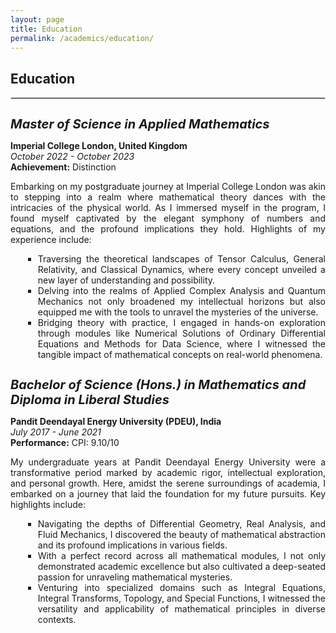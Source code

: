 ```yaml
---
layout: page
title: Education
permalink: /academics/education/
---
```



<div>
  
  <strong><h2>Education</h2></strong>
  
  <hr style="border: 1px solid #ddd;">
  <div style="margin-bottom: 20px;">
    <h3 style="font-size: 20px;   font-style: italic; margin-bottom: 10px;">Master of Science in Applied Mathematics</h3>
    <p><strong>Imperial College London, United Kingdom</strong><br>
    <em>October 2022 - October 2023</em><br>
    <strong>Achievement:</strong> Distinction</p>
    <div style="text-align: justify;"> 
    Embarking on my postgraduate journey at Imperial College London was akin to stepping into a realm where mathematical theory dances with the intricacies of the physical world. As I immersed myself in the program, I found myself captivated by the elegant symphony of numbers and equations, and the profound implications they hold. Highlights of my experience include:
    </div>
    <ul style="list-style-type: square; margin-left: 20px;">
      <li><div style="text-align: justify;"> Traversing the theoretical landscapes of Tensor Calculus, General Relativity, and Classical Dynamics, where every concept unveiled a new layer of understanding and possibility.</div></li>
      <li><div style="text-align: justify;"> Delving into the realms of Applied Complex Analysis and Quantum Mechanics not only broadened my intellectual horizons but also equipped me with the tools to unravel the mysteries of the universe.</div></li>
      <li><div style="text-align: justify;"> Bridging theory with practice, I engaged in hands-on exploration through modules like Numerical Solutions of Ordinary Differential Equations and Methods for Data Science, where I witnessed the tangible impact of mathematical concepts on real-world phenomena.</div></li>
    </ul>
  </div>

  <div style="margin-bottom: 20px;">
    <h3 style="font-size: 20px; font-style: italic; margin-bottom: 10px;">Bachelor of Science (Hons.) in Mathematics and Diploma in Liberal Studies</h3>
    <p><strong>Pandit Deendayal Energy University (PDEU), India</strong><br>
    <em>July 2017 - June 2021</em><br>
    <strong>Performance:</strong> CPI: 9.10/10</p>
    <div style="text-align: justify;"> 
    My undergraduate years at Pandit Deendayal Energy University were a transformative period marked by academic rigor, intellectual exploration, and personal growth. Here, amidst the serene surroundings of academia, I embarked on a journey that laid the foundation for my future pursuits. Key highlights include:
    </div>
    <ul style="list-style-type: square; margin-left: 20px;">
      <li><div style="text-align: justify;"> Navigating the depths of Differential Geometry, Real Analysis, and Fluid Mechanics, I discovered the beauty of mathematical abstraction and its profound implications in various fields.</div></li>
      <li><div style="text-align: justify;"> With a perfect record across all mathematical modules, I not only demonstrated academic excellence but also cultivated a deep-seated passion for unraveling mathematical mysteries.</div></li>
      <li><div style="text-align: justify;"> Venturing into specialized domains such as Integral Equations, Integral Transforms, Topology, and Special Functions, I witnessed the versatility and applicability of mathematical principles in diverse contexts.</div></li>
    </ul>
  </div>

</div>
